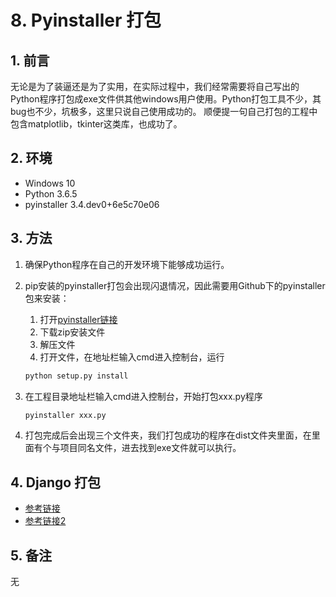 # 8. Pyinstaller 打包

## 1. 前言

无论是为了装逼还是为了实用，在实际过程中，我们经常需要将自己写出的Python程序打包成exe文件供其他windows用户使用。Python打包工具不少，其bug也不少，坑极多，这里只说自己使用成功的。
顺便提一句自己打包的工程中包含matplotlib，tkinter这类库，也成功了。

## 2. 环境

- Windows 10
- Python 3.6.5
- pyinstaller 3.4.dev0+6e5c70e06

## 3. 方法

1. 确保Python程序在自己的开发环境下能够成功运行。
2. pip安装的pyinstaller打包会出现闪退情况，因此需要用Github下的pyinstaller包来安装：
    1. 打开[pyinstaller链接][1]
    2. 下载zip安装文件
    3. 解压文件
    4. 打开文件，在地址栏输入cmd进入控制台，运行

    ```bash
    python setup.py install
    ```

3. 在工程目录地址栏输入cmd进入控制台，开始打包xxx.py程序

    ```bash
    pyinstaller xxx.py
    ```

4. 打包完成后会出现三个文件夹，我们打包成功的程序在dist文件夹里面，在里面有个与项目同名文件，进去找到exe文件就可以执行。

## 4. Django 打包

- [参考链接](https://blog.csdn.net/qq_34809033/article/details/81873896)
- [参考链接2](https://www.cnblogs.com/daqi-work/p/11394968.html)

## 5. 备注

无

[1]: https://github.com/pyinstaller/pyinstaller
